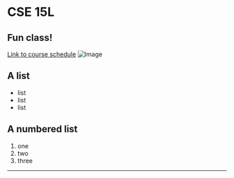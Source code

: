 # CSE 15L
## Fun class!
[Link to course schedule](https://sites.google.com/eng.ucsd.edu/cse-15l-spring-2022/schedule?authuser=0)
![Image](https://wallup.net/wp-content/uploads/2016/03/12/303903-nature-cat.jpg)
## A list
* list
* list
* list

## A numbered list
1. one
2. two
3. three


---




